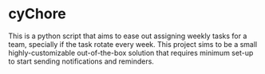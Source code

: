 # cyChore
This is a python script that aims to ease out assigning weekly tasks for a team, specially if the task rotate every week. This project sims to be a small highly-customizable out-of-the-box solution that requires minimum set-up to start sending notifications and reminders.
